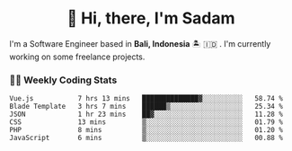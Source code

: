 <h1 align="center">👋 Hi, there, I'm Sadam</h1>
<p>I'm a Software Engineer based in <strong>Bali, Indonesia</strong> 🏝️ 🇮🇩 . I'm currently working on some freelance projects.</p>

### 👨‍💻 Weekly Coding Stats
<!--START_SECTION:waka-->

```text
Vue.js           7 hrs 13 mins   ██████████████▓░░░░░░░░░░   58.74 %
Blade Template   3 hrs 7 mins    ██████▒░░░░░░░░░░░░░░░░░░   25.34 %
JSON             1 hr 23 mins    ██▓░░░░░░░░░░░░░░░░░░░░░░   11.28 %
CSS              13 mins         ▒░░░░░░░░░░░░░░░░░░░░░░░░   01.79 %
PHP              8 mins          ▒░░░░░░░░░░░░░░░░░░░░░░░░   01.20 %
JavaScript       6 mins          ▒░░░░░░░░░░░░░░░░░░░░░░░░   00.88 %
```

<!--END_SECTION:waka-->
